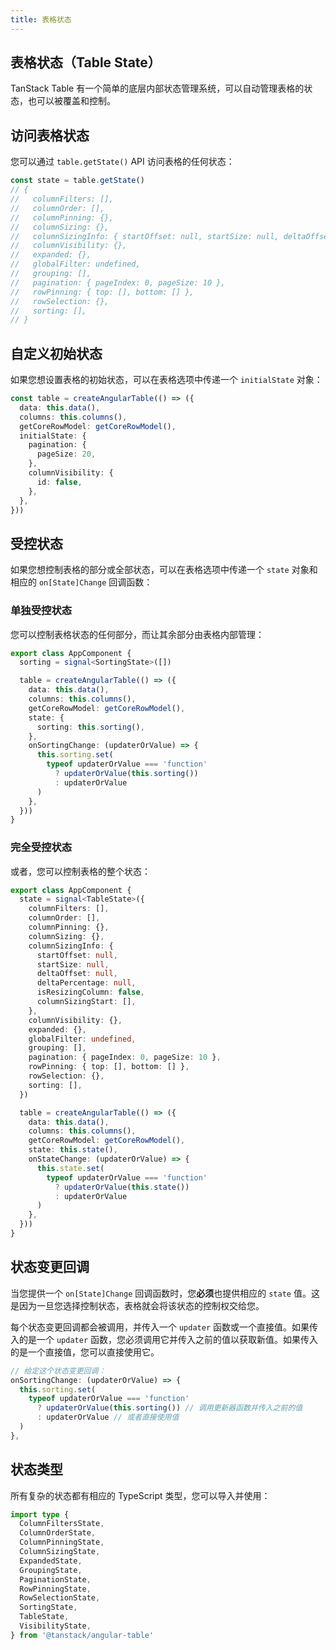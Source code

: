 ```yaml
---
title: 表格状态
---
```


## 表格状态（Table State）

TanStack Table 有一个简单的底层内部状态管理系统，可以自动管理表格的状态，也可以被覆盖和控制。

## 访问表格状态

您可以通过 `table.getState()` API 访问表格的任何状态：

```ts
const state = table.getState()
// {
//   columnFilters: [],
//   columnOrder: [],
//   columnPinning: {},
//   columnSizing: {},
//   columnSizingInfo: { startOffset: null, startSize: null, deltaOffset: null, deltaPercentage: null, isResizingColumn: false, columnSizingStart: [] },
//   columnVisibility: {},
//   expanded: {},
//   globalFilter: undefined,
//   grouping: [],
//   pagination: { pageIndex: 0, pageSize: 10 },
//   rowPinning: { top: [], bottom: [] },
//   rowSelection: {},
//   sorting: [],
// }
```

## 自定义初始状态

如果您想设置表格的初始状态，可以在表格选项中传递一个 `initialState` 对象：

```ts
const table = createAngularTable(() => ({
  data: this.data(),
  columns: this.columns(),
  getCoreRowModel: getCoreRowModel(),
  initialState: {
    pagination: {
      pageSize: 20,
    },
    columnVisibility: {
      id: false,
    },
  },
}))
```

## 受控状态

如果您想控制表格的部分或全部状态，可以在表格选项中传递一个 `state` 对象和相应的 `on[State]Change` 回调函数：

### 单独受控状态

您可以控制表格状态的任何部分，而让其余部分由表格内部管理：

```ts
export class AppComponent {
  sorting = signal<SortingState>([])

  table = createAngularTable(() => ({
    data: this.data(),
    columns: this.columns(),
    getCoreRowModel: getCoreRowModel(),
    state: {
      sorting: this.sorting(),
    },
    onSortingChange: (updaterOrValue) => {
      this.sorting.set(
        typeof updaterOrValue === 'function'
          ? updaterOrValue(this.sorting())
          : updaterOrValue
      )
    },
  }))
}
```

### 完全受控状态

或者，您可以控制表格的整个状态：

```ts
export class AppComponent {
  state = signal<TableState>({
    columnFilters: [],
    columnOrder: [],
    columnPinning: {},
    columnSizing: {},
    columnSizingInfo: {
      startOffset: null,
      startSize: null,
      deltaOffset: null,
      deltaPercentage: null,
      isResizingColumn: false,
      columnSizingStart: [],
    },
    columnVisibility: {},
    expanded: {},
    globalFilter: undefined,
    grouping: [],
    pagination: { pageIndex: 0, pageSize: 10 },
    rowPinning: { top: [], bottom: [] },
    rowSelection: {},
    sorting: [],
  })

  table = createAngularTable(() => ({
    data: this.data(),
    columns: this.columns(),
    getCoreRowModel: getCoreRowModel(),
    state: this.state(),
    onStateChange: (updaterOrValue) => {
      this.state.set(
        typeof updaterOrValue === 'function'
          ? updaterOrValue(this.state())
          : updaterOrValue
      )
    },
  }))
}
```

## 状态变更回调

当您提供一个 `on[State]Change` 回调函数时，您**必须**也提供相应的 `state` 值。这是因为一旦您选择控制状态，表格就会将该状态的控制权交给您。

每个状态变更回调都会被调用，并传入一个 `updater` 函数或一个直接值。如果传入的是一个 `updater` 函数，您必须调用它并传入之前的值以获取新值。如果传入的是一个直接值，您可以直接使用它。

```ts
// 给定这个状态变更回调：
onSortingChange: (updaterOrValue) => {
  this.sorting.set(
    typeof updaterOrValue === 'function'
      ? updaterOrValue(this.sorting()) // 调用更新器函数并传入之前的值
      : updaterOrValue // 或者直接使用值
  )
},
```

## 状态类型

所有复杂的状态都有相应的 TypeScript 类型，您可以导入并使用：

```ts
import type {
  ColumnFiltersState,
  ColumnOrderState,
  ColumnPinningState,
  ColumnSizingState,
  ExpandedState,
  GroupingState,
  PaginationState,
  RowPinningState,
  RowSelectionState,
  SortingState,
  TableState,
  VisibilityState,
} from '@tanstack/angular-table'
```
